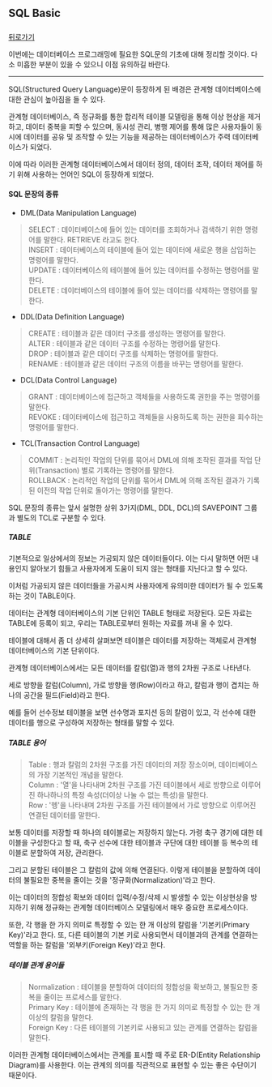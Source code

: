 ## SQL Basic  

##### 

[뒤로가기](/database/README.md)

이번에는 데이터베이스 프로그래밍에 필요한 SQL문의 기초에 대해 정리할 것이다. 다소 미흡한 부분이 있을 수 있으니 이점 유의하길 바란다.  

---

SQL(Structured Query Language)문이 등장하게 된 배경은 관계형 데이터베이스에 대한 관심이 높아짐을 들 수 있다.  

관계형 데이터베이스, 즉 정규화를 통한 합리적 테이블 모델링을 통해 이상 현상을 제거하고, 데이터 중복을 피할 수 있으며, 동시성 관리, 병행 제어를 통해 많은 사용자들이 동시에 데이터를 공유 및 조작할 수 있는 기능을 제공하는 데이터베이스가 주력 데이터베이스가 되었다.  

이에 따라 이러한 관계형 데이터베이스에서 데이터 정의, 데이터 조작, 데이터 제어를 하기 위해 사용하는 언어인 SQL이 등장하게 되었다.  

#### SQL 문장의 종류  

* DML(Data Manipulation Language)  

> SELECT : 데이터베이스에 들어 있는 데이터를 조회하거나 검색하기 위한 명령어를 말한다. RETRIEVE 라고도 한다.  
> INSERT : 데이터베이스의 테이블에 들어 있는 데이터에 새로운 행을 삽입하는 명령어를 말한다.  
> UPDATE : 데이터베이스의 테이블에 들어 있는 데이터를 수정하는 명령어를 말한다.  
> DELETE : 데이터베이스의 테이블에 들어 있는 데이터를 삭제하는 명령어를 말한다.  

* DDL(Data Definition Language)

> CREATE : 테이블과 같은 데이터 구조를 생성하는 명령어를 말한다.  
> ALTER : 테이블과 같은 데이터 구조를 수정하는 명령어를 말한다.  
> DROP : 테이블과 같은 데이터 구조를 삭제하는 명령어를 말한다.  
> RENAME : 테이블과 같은 데이터 구조의 이름을 바꾸는 명령어를 말한다.  
  
* DCL(Data Control Language)  

> GRANT : 데이터베이스에 접근하고 객체들을 사용하도록 권한을 주는 명령어를 말한다.  
> REVOKE : 데이터베이스에 접근하고 객체들을 사용하도록 하는 권한을 회수하는 명령어를 말한다.  
  
* TCL(Transaction Control Language)  

> COMMIT : 논리적인 작업의 단위를 묶어서 DML에 의해 조작된 결과를 작업 단위(Transaction) 별로 기록하는 명령어를 말한다.  
> ROLLBACK : 논리적인 작업의 단위를 묶어서 DML에 의해 조작된 결과가 기록된 이전의 작업 단위로 돌아가는 명령어를 말한다.  

SQL 문장의 종류는 앞서 설명한 상위 3가지(DML, DDL, DCL)의 SAVEPOINT 그룹과 별도의 TCL로 구분할 수 있다.

##### TABLE  

기본적으로 일상에서의 정보는 가공되지 않은 데이터들이다. 이는 다시 말하면 어떤 내용인지 알아보기 힘들고 사용자에게 도움이 되지 않는 형태를 지닌다고 할 수 있다.  

이처럼 가공되지 않은 데이터들을 가공시켜 사용자에게 유의미한 데이터가 될 수 있도록 하는 것이 TABLE이다.  

데이터는 관계형 데이터베이스의 기본 단위인 TABLE 형태로 저장된다. 모든 자료는 TABLE에 등록이 되고, 우리는 TABLE로부터 원하는 자료를 꺼내 올 수 있다.  

테이블에 대해서 좀 더 상세히 살펴보면 테이블은 데이터를 저장하는 객체로서 관계형 데이터베이스의 기본 단위이다.  

관계형 데이터베이스에서는 모든 데이터를 칼럼(열)과 행의 2차원 구조로 나타낸다.  

세로 방향을 칼럼(Column), 가로 방향을 행(Row)이라고 하고, 칼럼과 행이 겹치는 하나의 공간을 필드(Field)라고 한다.  

예를 들어 선수정보 테이블을 보면 선수명과 포지션 등의 칼럼이 있고, 각 선수에 대한 데이터를 행으로 구성하여 저장하는 형태를 말할 수 있다.  

##### TABLE 용어  

> Table : 행과 칼럼의 2차원 구조를 가진 데이터의 저장 장소이며, 데이터베이스의 가장 기본적인 개념을 말한다.  
> Column : '열'을 나타내며 2차원 구조를 가진 테이블에서 세로 방향으로 이루어진 하나하나의 특정 속성(더이상 나눌 수 없는 특성)을 말한다.  
> Row : '헹'을 나타내며 2차원 구조를 가진 테이블에서 가로 방향으로 이루어진 연결된 데이터를 말한다.  

보통 데이터를 저장할 때 하나의 테이블로는 저장하지 않는다. 가령 축구 경기에 대한 테이블을 구성한다고 할 때, 축구 선수에 대한 테이블과 구단에 대한 테이블 등 복수의 테이블로 분할하여 저장, 관리한다.  

그리고 분할된 테이블은 그 칼럼의 값에 의해 연결된다. 이렇게 테이블을 분할하여 데이터의 불필요한 중복을 줄이는 것을 '정규화(Normalization)'라고 한다.  

이는 데이터의 정합성 확보와 데이터 입력/수정/삭제 시 발생할 수 있는 이상현상을 방지하기 위해 정규화는 관계형 데이터베이스 모델링에서 매우 중요한 프로세스이다.  

또한, 각 행을 한 가지 의미로 특정할 수 있는 한 개 이상의 칼럼을 '기본키(Primary Key)'라고 한다. 또, 다른 테이블의 기본 키로 사용되면서 테이블과의 관계를 연결하는 역할을 하는 칼럼을 '외부키(Foreign Key)'라고 한다.  

##### 테이블 관계 용어들  

> Normalization : 테이블을 분할하여 데이터의 정합성을 확보하고, 불필요한 중복을 줄이는 프로세스를 말한다.  
> Primary Key : 테이블에 존재하는 각 행을 한 가지 의미로 특정할 수 있는 한 개 이상의 칼럼을 말한다.  
> Foreign Key : 다른 테이블의 기본키로 사용되고 있는 관계를 연결하는 칼럼을 말한다.  
  

이러한 관계형 데이터베이스에서는 관계를 표시할 때 주로 ER-D(Entity Relationship Diagram)를 사용한다. 이는 관계의 의미를 직관적으로 표현할 수 있는 좋은 수단이기 때문이다.  
  
